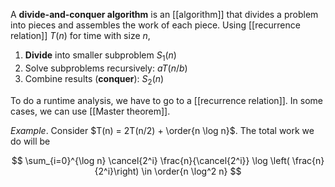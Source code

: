 A **divide-and-conquer algorithm** is an [[algorithm]] that divides a problem into pieces and assembles the work of each piece. Using [[recurrence relation]] $T(n)$ for time with size $n$,

1. **Divide** into smaller subproblem $S_1(n)$
2. Solve subproblems recursively: $a T(n/b)$
3. Combine results (**conquer**): $S_2(n)$

To do a runtime analysis, we have to go to a [[recurrence relation]]. In some cases, we can use [[Master theorem]].

_Example_. Consider $T(n) = 2T(n/2) + \order{n \log n}$. The total work we do will be

$$
\sum_{i=0}^{\log n} \cancel{2^i} \frac{n}{\cancel{2^i}} \log \left( \frac{n}{2^i}\right) \in \order{n \log^2 n}
$$